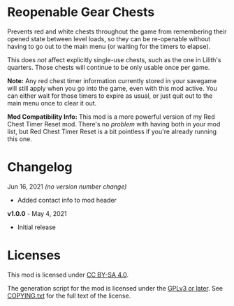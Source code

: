 Reopenable Gear Chests
======================

Prevents red and white chests throughout the game from remembering their
opened state between level loads, so they can be re-openable without
having to go out to the main menu (or waiting for the timers to elapse).

This does *not* affect explicitly single-use chests, such as the one in
Lilith's quarters.  Those chests will continue to be only usable once per
game.

**Note:** Any red chest timer information currently stored in your savegame
will still apply when you go into the game, even with this mod active.
You can either wait for those timers to expire as usual, or just quit out
to the main menu once to clear it out.

**Mod Compatibility Info:** This mod is a more powerful version of my
Red Chest Timer Reset mod.  There's no *problem* with having both in your
mod list, but Red Chest Timer Reset is a bit pointless if you're already
running this one.

Changelog
=========

Jun 16, 2021 *(no version number change)*
 * Added contact info to mod header

**v1.0.0** - May 4, 2021
 * Initial release
 
Licenses
========

This mod is licensed under [CC BY-SA 4.0](https://creativecommons.org/licenses/by-sa/4.0/).

The generation script for the mod is licensed under the
[GPLv3 or later](https://www.gnu.org/licenses/quick-guide-gplv3.html).
See [COPYING.txt](../../COPYING.txt) for the full text of the license.

